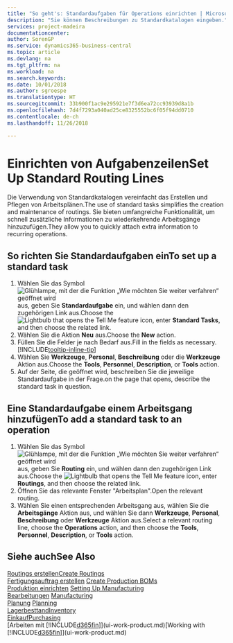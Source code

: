 ```yaml
---
title: "So geht's: Standardaufgaben für Operations einrichten | Microsoft Docs"
description: "Sie können Beschreibungen zu Standardkatalogen eingeben."
services: project-madeira
documentationcenter: 
author: SorenGP
ms.service: dynamics365-business-central
ms.topic: article
ms.devlang: na
ms.tgt_pltfrm: na
ms.workload: na
ms.search.keywords: 
ms.date: 10/01/2018
ms.author: sgroespe
ms.translationtype: HT
ms.sourcegitcommit: 33b900f1ac9e295921e7f3d6ea72cc93939d8a1b
ms.openlocfilehash: 7d4f7293a040ad25ce8325552bc6f05f94dd0710
ms.contentlocale: de-ch
ms.lasthandoff: 11/26/2018

---
```

# <a name="set-up-standard-routing-lines"></a><span data-ttu-id="e6e4b-103">Einrichten von Aufgabenzeilen</span><span class="sxs-lookup"><span data-stu-id="e6e4b-103">Set Up Standard Routing Lines</span></span>
<span data-ttu-id="e6e4b-104">Die Verwendung von Standardkatalogen vereinfacht das Erstellen und Pflegen von Arbeitsplänen.</span><span class="sxs-lookup"><span data-stu-id="e6e4b-104">The use of standard tasks simplifies the creation and maintenance of routings.</span></span> <span data-ttu-id="e6e4b-105">Sie bieten umfangreiche Funktionalität, um schnell zusätzliche Informationen zu wiederkehrende Arbeitsgänge hinzuzufügen.</span><span class="sxs-lookup"><span data-stu-id="e6e4b-105">They allow you to quickly attach extra information to recurring operations.</span></span>

## <a name="to-set-up-a-standard-task"></a><span data-ttu-id="e6e4b-106">So richten Sie Standardaufgaben ein</span><span class="sxs-lookup"><span data-stu-id="e6e4b-106">To set up a standard task</span></span>
1. <span data-ttu-id="e6e4b-107">Wählen Sie das Symbol ![Glühlampe, mit der die Funktion „Wie möchten Sie weiter verfahren“ geöffnet wird](media/ui-search/search_small.png "Wie möchten Sie weiter verfahren?") aus, geben Sie **Standardaufgabe** ein, und wählen dann den zugehörigen Link aus.</span><span class="sxs-lookup"><span data-stu-id="e6e4b-107">Choose the ![Lightbulb that opens the Tell Me feature](media/ui-search/search_small.png "Tell me what you want to do") icon, enter **Standard Tasks**, and then choose the related link.</span></span>
2. <span data-ttu-id="e6e4b-108">Wählen Sie die Aktion **Neu** aus.</span><span class="sxs-lookup"><span data-stu-id="e6e4b-108">Choose the **New** action.</span></span>
3. <span data-ttu-id="e6e4b-109">Füllen Sie die Felder je nach Bedarf aus.</span><span class="sxs-lookup"><span data-stu-id="e6e4b-109">Fill in the fields as necessary.</span></span> [!INCLUDE[tooltip-inline-tip](includes/tooltip-inline-tip_md.md)]
4. <span data-ttu-id="e6e4b-110">Wählen Sie **Werkzeuge**, **Personal**, **Beschreibung** oder die **Werkzeuge** Aktion aus.</span><span class="sxs-lookup"><span data-stu-id="e6e4b-110">Choose the **Tools**, **Personnel**, **Description**, or **Tools** action.</span></span>
5. <span data-ttu-id="e6e4b-111">Auf der Seite, die geöffnet wird, beschreiben Sie die jeweilige Standardaufgabe in der Frage.</span><span class="sxs-lookup"><span data-stu-id="e6e4b-111">on the page that opens, describe the standard task in question.</span></span>

## <a name="to-add-a-standard-task-to-an-operation"></a><span data-ttu-id="e6e4b-112">Eine Standardaufgabe einem Arbeitsgang hinzufügen</span><span class="sxs-lookup"><span data-stu-id="e6e4b-112">To add a standard task to an operation</span></span>
1. <span data-ttu-id="e6e4b-113">Wählen Sie das Symbol ![Glühlampe, mit der die Funktion „Wie möchten Sie weiter verfahren“ geöffnet wird](media/ui-search/search_small.png "Wie möchten Sie weiter verfahren?") aus, geben Sie **Routing** ein, und wählen dann den zugehörigen Link aus.</span><span class="sxs-lookup"><span data-stu-id="e6e4b-113">Choose the ![Lightbulb that opens the Tell Me feature](media/ui-search/search_small.png "Tell me what you want to do") icon, enter **Routings**, and then choose the related link.</span></span>
2. <span data-ttu-id="e6e4b-114">Öffnen Sie das relevante Fenster "Arbeitsplan".</span><span class="sxs-lookup"><span data-stu-id="e6e4b-114">Open the relevant routing.</span></span>
3. <span data-ttu-id="e6e4b-115">Wählen Sie einen entsprechenden Arbeitsgang aus, wählen Sie die **Arbeitsgänge** Aktion aus, und wählen Sie dann **Werkzeuge**, **Personal**, **Beschreibung** oder **Werkzeuge** Aktion aus.</span><span class="sxs-lookup"><span data-stu-id="e6e4b-115">Select a relevant routing line, choose the **Operations** action, and then choose the **Tools**, **Personnel**, **Description**, or **Tools** action.</span></span>

## <a name="see-also"></a><span data-ttu-id="e6e4b-116">Siehe auch</span><span class="sxs-lookup"><span data-stu-id="e6e4b-116">See Also</span></span>  
[<span data-ttu-id="e6e4b-117">Routings erstellen</span><span class="sxs-lookup"><span data-stu-id="e6e4b-117">Create Routings</span></span>](production-how-to-create-routings.md)  
<span data-ttu-id="e6e4b-118">[Fertigungsauftrag erstellen](production-how-to-create-production-boms.md)   </span><span class="sxs-lookup"><span data-stu-id="e6e4b-118">[Create Production BOMs](production-how-to-create-production-boms.md)   </span></span>  
<span data-ttu-id="e6e4b-119">[Produktion einrichten](production-configure-production-processes.md) </span><span class="sxs-lookup"><span data-stu-id="e6e4b-119">[Setting Up Manufacturing](production-configure-production-processes.md) </span></span>  
<span data-ttu-id="e6e4b-120">[Bearbeitungen](production-manage-manufacturing.md)  </span><span class="sxs-lookup"><span data-stu-id="e6e4b-120">[Manufacturing](production-manage-manufacturing.md)  </span></span>  
<span data-ttu-id="e6e4b-121">[Planung](production-planning.md) </span><span class="sxs-lookup"><span data-stu-id="e6e4b-121">[Planning](production-planning.md) </span></span>  
[<span data-ttu-id="e6e4b-122">Lagerbesttand</span><span class="sxs-lookup"><span data-stu-id="e6e4b-122">Inventory</span></span>](inventory-manage-inventory.md)  
[<span data-ttu-id="e6e4b-123">Einkauf</span><span class="sxs-lookup"><span data-stu-id="e6e4b-123">Purchasing</span></span>](purchasing-manage-purchasing.md)  
<span data-ttu-id="e6e4b-124">[Arbeiten mit [!INCLUDE[d365fin](includes/d365fin_md.md)]](ui-work-product.md)</span><span class="sxs-lookup"><span data-stu-id="e6e4b-124">[Working with [!INCLUDE[d365fin](includes/d365fin_md.md)]](ui-work-product.md)</span></span>  


